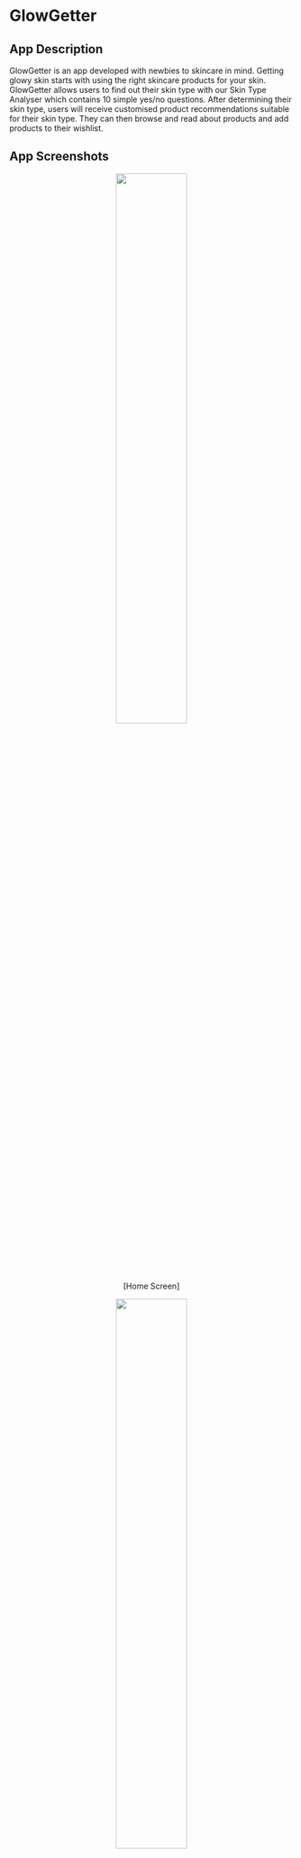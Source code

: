 # GlowGetter

## App Description

GlowGetter is an app developed with newbies to skincare in mind. Getting glowy skin starts with using the right skincare products for your skin. GlowGetter allows users to find out their skin type with our Skin Type Analyser which contains 10 simple yes/no questions. After determining their skin type, users will receive customised product recommendations suitable for their skin type. They can then browse and read about products and add products to their wishlist.

## App Screenshots

<p align="center"><img src="https://imgur.com/boMU6HV" width="50%" height="50%"> </p>
 <p align="center">[Home Screen]</p>

<p align="center"><img src="https://i.imgur.com/kxinnPb.png" width="50%" height="50%"> </p>
 <p align="center">[Skin Type Analyser]</p>

<p align="center"><img src="https://i.imgur.com/OmWfoMH.png" width="50%" height="50%"> </p>
 <p align="center">[Skin type and recommendations]</p>

 <p align="center"><img src="https://i.imgur.com/bIqzZnh.png" width="50%" height="50%"> </p>
 <p align="center">[Wishlist]</p>

## Data Model

<p align="center"><img src="https://i.imgur.com/h5m9s83.png" width="50%" height="50%"> </p>
 <p align="center">[Data Model]</p>
 <br>
 The data model consists of 4 collections 
 -User
 -Product
 -Analyser
 -Skintype

## CRUD Functionalities

### Create

- User
- Wishlist
- Quiz Response

### Read

- User
- Products
- Analyser, analyser results, recommendations
- Wishlist

### Update

- User name
- Wishlist
- Analyser result

### Delete

- Items from wishlist

## Technologies Used

1. JavaScript
2. Git and GitHub
3. Daisy UI
4. Tailwind CSS
5. Formik
6. Yup
7. MongoDB
8. Express.js
9. Reacts
10. Node.js

## Key Development Considerations

### 1. Mobile Responsiveness

<p align="center"><img src="https://i.imgur.com/lLATJI4.jpg" width="50%" height="50%"> </p>
 <p align="center">[Website on mobile browser]</p>
 <br>
 <p align="center"><img src="https://i.imgur.com/Wc3Q9BL.jpg" width="50%" height="50%"> </p>
 <p align="center">[Website on mobile browser]</p>

### 2. scalability

Scalability was taken into consideration during development of project. For instance instead of setting the value for quiz as "Yes" and "No", numbers are used instead to allow for easily adding more question options in the future.

```javascript
    analyserResponse: [
      {
        question: {
          type: Schema.Types.ObjectId,
          ref: "Analyser",
        },
        answer: {
          type: Number,
          required: true,
          enum: ["0", "1"],
        },
      },
    ],

```

### 2. Improvements from project 3

- More efficient styling
- Backend search function
- Loading icon when content renders
- Trying to set up log in
- Using libraries like Yup and Formik
- Creating a wishlist tagged to user which I've not tried before.

## Challenges

- Planning of data models
- Standardising application of tailwind classes
- Setting up login
- Planning vs Execution, managing expectations vs realities of implementing the project

## Future Enhancements and Developments

- Adding more filter/sort functions for better browsing experience
- Adding admin controls to manage products
- Adding a stockist feature to allow users to see where products are stocked
- Adding a review/forum feature to make it a more community-based platform
- "Cleaning up" code to make code more efficient and readable, especially more consistency in terms of use of tailwind classes.

### References/Sources

The following assets used in the project do not belong to me. All rights belong to the original artists and creators.

- [Product Images](https://www.sephora.sg/)
- [Home page background](https://www.pexels.com/@shvets-production/)
- [Login background](https://www.pexels.com/@cottonbro/)
